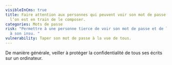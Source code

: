 ```yaml
---
visibleInCms: true
title: Faire attention aux personnes qui peuvent voir son mot de passe lorsque
  l’on est en train de le composer.
categories: Mots de passe
risk: "Permettre à une personne tierce de voir son mot de passe et de l’utiliser
  à son insu. "
vulnerability: Taper son mot de passe à la vue de tous.
---
```

De manière générale, veiller à protéger la
confidentialité de tous ses écrits sur un ordinateur.